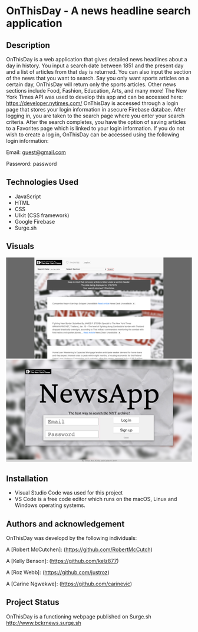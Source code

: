 # OnThisDay - A news headline search application


## Description
OnThisDay is a web application that gives detailed news headlines about a day in history.
You input a search date between 1851 and the present day and a list of articles from that day is returned.
You can also input the section of the news that you want to search. Say you only want sports articles on a certain day, OnThisDay will return only the sports articles. Other news sections include Food, Fashion, Education, Arts, and many more! The New York Times API was used to develop this app and can be accessed here: https://developer.nytimes.com/
OnThisDay is accessed through a login page that stores your login information in asecure Firebase databae. After logging in, you are taken to the search page where you enter your search criteria. After the search completes, you have the option of saving articles to a Favorites page which is linked to your login information. 
If you do not wish to create a log in, OnThisDay can be accessed using the following login information:

Email: guest@gmail.com

Password: password


## Technologies Used
* JavaScript
* HTML
* CSS
* UIkit (CSS framework)
* Google Firebase
* Surge.sh


## Visuals
![the display of the article ](images/homeScreenshot.png)
![The login page](images/loginScreenshot.png)


## Installation
* Visual Studio Code was used for this project
* VS Code is a free code editor which runs on the macOS, Linux and Windows operating systems.


## Authors and acknowledgement

OnThisDay was developd by the following individuals:

A [Robert McCutchen]: (https://github.com/RobertMcCutch)

A [Kelly Benson]: (https://github.com/kelz877)

A [Roz Webb]: (https://github.com/justroz)

A [Carine Ngwekwe]: (https://github.com/carinevic)


## Project Status
OnThisDay is a functioning webpage published on Surge.sh
http://www.bckrnews.surge.sh
